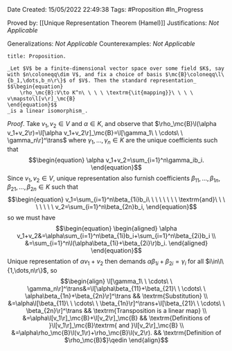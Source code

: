 <br />
<br />

Date Created: 15/05/2022 22:49:38
Tags: #Proposition #In_Progress

Proved by: [[Unique Representation Theorem (Hamel)]]
Justifications: _Not Applicable_

Generalizations: _Not Applicable_
Counterexamples: _Not Applicable_

``` ad-Proposition
title: Proposition.

_Let $V$ be a finite-dimensional vector space over some field $K$, say with $n\coloneqq\dim V$, and fix a choice of basis $\mc{B}\coloneqq\l\{b_1,\dots,b_n\r\}$ of $V$. Then the standard representation_
$$\begin{equation}
    \rho_\mc{B}:V\to K^n\ \ \ \ \textrm{\it{mapping}}\ \ \ \ v\mapsto\l[v\r]_\mc{B}
\end{equation}$$
_is a linear isomorphism_.

```

_Proof_. Take $v_1,v_2\in V$ and $\alpha\in K$, and observe that $\rho_\mc{B}\l(\alpha v_1+v_2\r)=\l[\alpha v_1+v_2\r]_\mc{B}=\l[\gamma_1\ \ \cdots\ \ \gamma_n\r]^\trans$ where $\gamma_1,\dots,\gamma_n\in K$ are the unique coefficients such that
$$\begin{equation}
    \alpha v_1+v_2=\sum_{i=1}^n\gamma_ib_i.
\end{equation}$$
Since $v_1,v_2\in V$, unique representation also furnish coefficients $\beta_{11},\dots,\beta_{1n},\beta_{21},\dots,\beta_{2n}\in K$ such that
$$\begin{equation}
    v_1=\sum_{i=1}^n\beta_{1i}b_i\ \ \ \ \ \ \ \ \textrm{and}\ \ \ \ \ \ \ \ v_2=\sum_{i=1}^n\beta_{2n}b_i,
\end{equation}$$
so we must have
$$\begin{equation}
    \begin{aligned}
        \alpha v_1+v_2&=\alpha\sum_{i=1}^n\beta_{1i}b_i+\sum_{i=1}^n\beta_{2i}b_i \\
        &=\sum_{i=1}^n\l(\alpha\beta_{1i}+\beta_{2i}\r)b_i.
    \end{aligned}
\end{equation}$$
Unique representation of $\alpha v_1+v_2$ then demands $\alpha\beta_{1i}+\beta_{2i}=\gamma_i$ for all $i\in\l\{1,\dots,n\r\}$, so
$$\begin{align}
    \l[\gamma_1\ \ \cdots\ \ \gamma_n\r]^\trans&=\l[\alpha\beta_{11}+\beta_{21}\ \ \cdots\ \ \alpha\beta_{1n}+\beta_{2n}\r]^\trans && \textrm{Substitution} \\
    &=\alpha\l[\beta_{11}\ \ \cdots\ \ \beta_{1n}\r]^\trans+\l[\beta_{21}\ \ \cdots\ \ \beta_{2n}\r]^\trans && \textrm{Transposition is a linear map} \\
    &=\alpha\l[v_1\r]_\mc{B}+\l[v_2\r]_\mc{B} && \textrm{Definitions of }\l[v_1\r]_\mc{B}\textrm{ and }\l[v_2\r]_\mc{B} \\
    &=\alpha\rho_\mc{B}\l(v_1\r)+\rho_\mc{B}\l(v_2\r). && \textrm{Definition of $\rho_\mc{B}$}\qedin
\end{align}$$
